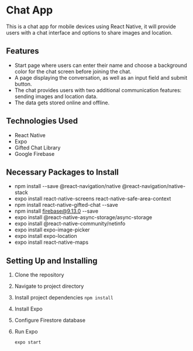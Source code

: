 # Chat App
This is a chat app for mobile devices using React Native, it will provide users with a chat interface and options to share images and location. 
## Features
- Start page where users can enter their name and choose a background color for the chat screen before joining the chat. 
- A page displaying the conversation, as well as an input field and submit button. 
- The chat provides users with two additional communication features: sending images and location data. 
- The data gets stored online and offline. 
## Technologies Used
- React Native
- Expo
- Gifted Chat Library
- Google Firebase
## Necessary Packages to Install
* npm install --save @react-navigation/native @react-navigation/native-stack
* expo install react-native-screens react-native-safe-area-context
* npm install react-native-gifted-chat --save
* npm install firebase@9.13.0 --save
* expo install @react-native-async-storage/async-storage
* expo install @react-native-community/netinfo
* expo install expo-image-picker
* expo install expo-location
* expo install react-native-maps
## Setting Up and Installing
1. Clone the repository
2. Navigate to project directory
3. Install project dependencies 
    `npm install`
4. Install Expo
5. Configure Firestore database
6. Run Expo

    `expo start`